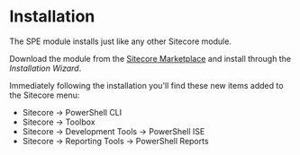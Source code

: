 # Installation

The SPE module installs just like any other Sitecore module. 

Download the module from the [Sitecore Marketplace](https://marketplace.sitecore.net/Modules/Sitecore_PowerShell_console.aspx) and install through the _Installation Wizard_.

Immediately following the installation you'll find these new items added to the Sitecore menu:
* Sitecore -> PowerShell CLI
* Sitecore -> Toolbox
* Sitecore -> Development Tools -> PowerShell ISE
* Sitecore -> Reporting Tools -> PowerShell Reports
